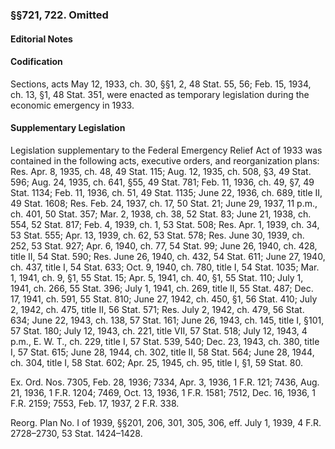 ### §§721, 722. Omitted ###

#### **Editorial Notes** ####

#### Codification ####

Sections, acts May 12, 1933, ch. 30, §§1, 2, 48 Stat. 55, 56; Feb. 15, 1934, ch. 13, §1, 48 Stat. 351, were enacted as temporary legislation during the economic emergency in 1933.

#### Supplementary Legislation ####

Legislation supplementary to the Federal Emergency Relief Act of 1933 was contained in the following acts, executive orders, and reorganization plans: Res. Apr. 8, 1935, ch. 48, 49 Stat. 115; Aug. 12, 1935, ch. 508, §3, 49 Stat. 596; Aug. 24, 1935, ch. 641, §55, 49 Stat. 781; Feb. 11, 1936, ch. 49, §7, 49 Stat. 1134; Feb. 11, 1936, ch. 51, 49 Stat. 1135; June 22, 1936, ch. 689, title II, 49 Stat. 1608; Res. Feb. 24, 1937, ch. 17, 50 Stat. 21; June 29, 1937, 11 p.m., ch. 401, 50 Stat. 357; Mar. 2, 1938, ch. 38, 52 Stat. 83; June 21, 1938, ch. 554, 52 Stat. 817; Feb. 4, 1939, ch. 1, 53 Stat. 508; Res. Apr. 1, 1939, ch. 34, 53 Stat. 555; Apr. 13, 1939, ch. 62, 53 Stat. 578; Res. June 30, 1939, ch. 252, 53 Stat. 927; Apr. 6, 1940, ch. 77, 54 Stat. 99; June 26, 1940, ch. 428, title II, 54 Stat. 590; Res. June 26, 1940, ch. 432, 54 Stat. 611; June 27, 1940, ch. 437, title I, 54 Stat. 633; Oct. 9, 1940, ch. 780, title I, 54 Stat. 1035; Mar. 1, 1941, ch. 9, §1, 55 Stat. 15; Apr. 5, 1941, ch. 40, §1, 55 Stat. 110; July 1, 1941, ch. 266, 55 Stat. 396; July 1, 1941, ch. 269, title II, 55 Stat. 487; Dec. 17, 1941, ch. 591, 55 Stat. 810; June 27, 1942, ch. 450, §1, 56 Stat. 410; July 2, 1942, ch. 475, title II, 56 Stat. 571; Res. July 2, 1942, ch. 479, 56 Stat. 634; June 22, 1943, ch. 138, 57 Stat. 161; June 26, 1943, ch. 145, title I, §101, 57 Stat. 180; July 12, 1943, ch. 221, title VII, 57 Stat. 518; July 12, 1943, 4 p.m., E. W. T., ch. 229, title I, 57 Stat. 539, 540; Dec. 23, 1943, ch. 380, title I, 57 Stat. 615; June 28, 1944, ch. 302, title II, 58 Stat. 564; June 28, 1944, ch. 304, title I, 58 Stat. 602; Apr. 25, 1945, ch. 95, title I, §1, 59 Stat. 80.

Ex. Ord. Nos. 7305, Feb. 28, 1936; 7334, Apr. 3, 1936, 1 F.R. 121; 7436, Aug. 21, 1936, 1 F.R. 1204; 7469, Oct. 13, 1936, 1 F.R. 1581; 7512, Dec. 16, 1936, 1 F.R. 2159; 7553, Feb. 17, 1937, 2 F.R. 338.

Reorg. Plan No. I of 1939, §§201, 206, 301, 305, 306, eff. July 1, 1939, 4 F.R. 2728–2730, 53 Stat. 1424–1428.